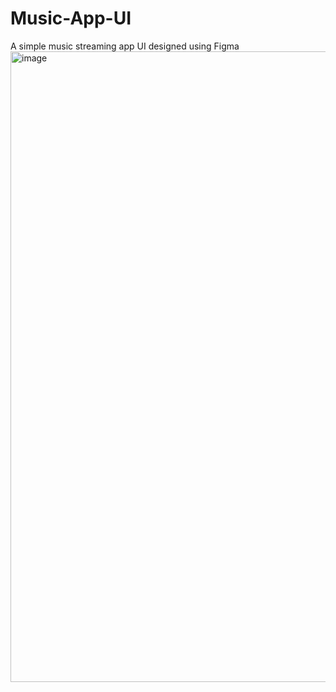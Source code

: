 # Music-App-UI
A simple music streaming app UI designed using Figma
<img width="1009" alt="image" src="https://user-images.githubusercontent.com/100302093/230541819-77b4b723-d6a7-47f7-988f-341f785a74ea.png">
